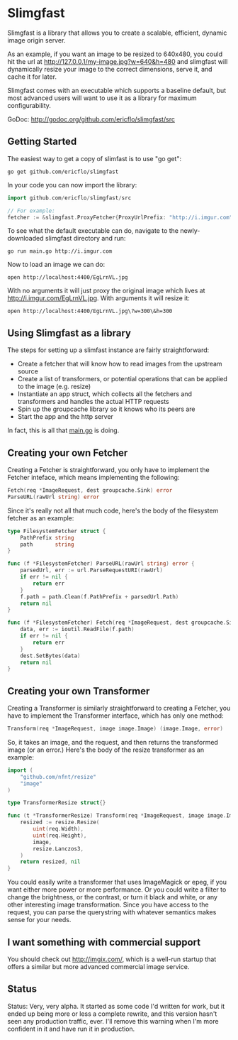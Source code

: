 # Slimgfast

Slimgfast is a library that allows you to create a scalable, efficient, dynamic
image origin server.

As an example, if you want an image to be resized to 640x480, you could hit the
url at http://127.0.0.1/my-image.jpg?w=640&h=480 and slimgfast will dynamically
resize your image to the correct dimensions, serve it, and cache it for later.

Slimgfast comes with an executable which supports a baseline default, but most
advanced users will want to use it as a library for maximum configurability.

GoDoc: http://godoc.org/github.com/ericflo/slimgfast/src

## Getting Started

The easiest way to get a copy of slimfast is to use "go get":

    go get github.com/ericflo/slimgfast

In your code you can now import the library:

```go
import github.com/ericflo/slimgfast/src

// For example:
fetcher := &slimgfast.ProxyFetcher{ProxyUrlPrefix: "http://i.imgur.com"}
```

To see what the default executable can do, navigate to the newly-downloaded
slimgfast directory and run:

    go run main.go http://i.imgur.com

Now to load an image we can do:

    open http://localhost:4400/EgLrnVL.jpg

With no arguments it will just proxy the original image which lives at
http://i.imgur.com/EgLrnVL.jpg.  With arguments it will resize it:

    open http://localhost:4400/EgLrnVL.jpg\?w=300\&h=300

## Using Slimgfast as a library

The steps for setting up a slimfast instance are fairly straightforward:

* Create a fetcher that will know how to read images from the upstream source
* Create a list of transformers, or potential operations that can be applied to
  the image (e.g. resize)
* Instantiate an app struct, which collects all the fetchers and transformers
  and handles the actual HTTP requests
* Spin up the groupcache library so it knows who its peers are
* Start the app and the http server

In fact, this is all that
[main.go](https://github.com/ericflo/slimgfast/blob/master/main.go) is doing.

## Creating your own Fetcher

Creating a Fetcher is straightforward, you only have to implement the Fetcher
inteface, which means implementing the following:

```go
Fetch(req *ImageRequest, dest groupcache.Sink) error
ParseURL(rawUrl string) error
```

Since it's really not all that much code, here's the body of the filesystem
fetcher as an example:

```go
type FilesystemFetcher struct {
    PathPrefix string
    path       string
}

func (f *FilesystemFetcher) ParseURL(rawUrl string) error {
    parsedUrl, err := url.ParseRequestURI(rawUrl)
    if err != nil {
        return err
    }
    f.path = path.Clean(f.PathPrefix + parsedUrl.Path)
    return nil
}

func (f *FilesystemFetcher) Fetch(req *ImageRequest, dest groupcache.Sink) error {
    data, err := ioutil.ReadFile(f.path)
    if err != nil {
        return err
    }
    dest.SetBytes(data)
    return nil
}
```

## Creating your own Transformer

Creating a Transformer is similarly straightforward to creating a Fetcher,
you have to implement the Transformer interface, which has only one method:

```go
Transform(req *ImageRequest, image image.Image) (image.Image, error)
```

So, it takes an image, and the request, and then returns the transformed image
(or an error.)  Here's the body of the resize transformer as an example:

```go
import (
    "github.com/nfnt/resize"
    "image"
)

type TransformerResize struct{}

func (t *TransformerResize) Transform(req *ImageRequest, image image.Image) (image.Image, error) {
    resized := resize.Resize(
        uint(req.Width),
        uint(req.Height),
        image,
        resize.Lanczos3,
    )
    return resized, nil
}
```

You could easily write a transformer that uses ImageMagick or epeg, if you want
either more power or more performance.  Or you could write a filter to change
the brightness, or the contrast, or turn it black and white, or any other
interesting image transformation.  Since you have access to the request,
you can parse the querystring with whatever semantics makes sense for your
needs.

## I want something with commercial support

You should check out http://imgix.com/, which is a well-run startup that offers
a similar but more advanced commercial image service.

## Status

Status: Very, very alpha.  It started as some code I'd written for work, but
it ended up being more or less a complete rewrite, and this version hasn't seen
any production traffic, ever.  I'll remove this warning when I'm more confident
in it and have run it in production.